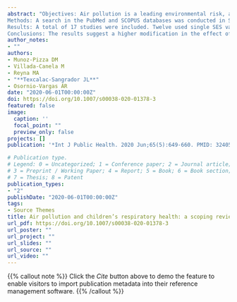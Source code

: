 ```yaml
---
abstract: "Objectives: Air pollution is a leading environmental risk, and socioeconomic status (SES) is postulated as an effect modifier, especially in children. There is a growing interest in exploring this modifier. The present manuscript reviews SES as an effect modifier in children's respiratory health.
Methods: A search in the PubMed and SCOPUS databases was conducted in September 2017 to identify studies with the inclusion criteria of being centred on children, respiratory outcomes, air pollutants and SES measurement.
Results: A total of 17 studies were included. Twelve used single SES variables, and the remaining studies included composite SES indices. Household income (9) and parental education (8) were frequently evaluated. The significance of the effect modifier was found in nine studies that demonstrated a higher risk for individuals living in a lower SES. Sources of heterogeneity included SES measurement, health outcomes and geographical aggregation.
Conclusions: The results suggest a higher modification in the effect of SES, generally indicating greater risk for children in lower SES. Children's characteristics need to be more carefully theorized and measured in this area, including the use of transdisciplinary approaches."
author_notes:
- ""
authors: 
- Munoz-Pizza DM
- Villada-Canela M
- Reyna MA
- "**Texcalac-Sangrador JL**"
- Osornio-Vargas ÁR
date: "2020-06-01T00:00:00Z"
doi: https://doi.org/10.1007/s00038-020-01378-3
featured: false
image:
  caption: ''
  focal_point: ""
  preview_only: false
projects: []
publication: '*Int J Public Health. 2020 Jun;65(5):649-660. PMID: 32405779*'

# Publication type.
# Legend: 0 = Uncategorized; 1 = Conference paper; 2 = Journal article;
# 3 = Preprint / Working Paper; 4 = Report; 5 = Book; 6 = Book section;
# 7 = Thesis; 8 = Patent
publication_types:
- "2"
publishDate: "2020-06-01T00:00:00Z"
tags:
- Source Themes
title: Air pollution and children’s respiratory health: a scoping review of socioeconomic status as an effect modifier
url_pdf: https://doi.org/10.1007/s00038-020-01378-3
url_poster: ""
url_project: ""
url_slides: ""
url_source: ""
url_video: ""
---
```


{{% callout note %}}
Click the *Cite* button above to demo the feature to enable visitors to import publication metadata into their reference management software.
{{% /callout %}}

